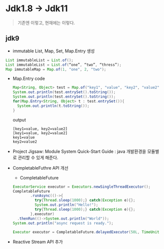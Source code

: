 # Jdk1.8 -> Jdk11

> 기존엔 이렇고, 현재에는 이렇다.

## jdk9

- immutable List, Map, Set, Map.Entry 생성

```java
List immutableList = List.of();
List immutableList = List.of(“one”, “two”, “thress”);
Map immutableMap = Map.of(1, "one", 2, "two");
```

- Map.Entry
  code

  ```java
  Map<String, Object> test = Map.of("key1", "value", "key2", "value2");
  System.out.println(test.entrySet().toString());
  System.out.println(test.entrySet().toString());
  for(Map.Entry<String, Object> t : test.entrySet()){
    System.out.println(t.toString());
  }
  ```

  output

  ```
  [key1=value, key2=value2]
  [key1=value, key2=value2]
  key1=value
  key2=value2
  ```

- Project Jigsaw: Module System Quick-Start Guide : java 개발환경을 모듈별로 관리할 수 있게 해준다.

- CompletableFuthre API 개선

  - CompletableFuture

  ```java
  ExecutorService executor = Executors.newSingleThreadExecutor();
  CompletableFuture
          .runAsync(()->{ 
            try{Thread.sleep(1000);} catch(Exception e){};
            System.out.println("Hello!");
            try{Thread.sleep(1000);} catch(Exception e){};
          },executor)
    .thenRun(()->System.out.println("World"));
  System.out.println("async request is ready.");
  ```

  ```java
  Executor executor = CompletableFuture.delayedExecutor(50L, TimeUnit.SECONDS);
  ```

- Reactive Stream API 추가

